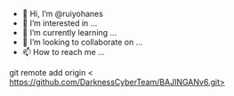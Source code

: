 - 👋 Hi, I’m @ruiyohanes
- 👀 I’m interested in ...
- 🌱 I’m currently learning ...
- 💞️ I’m looking to collaborate on ...
- 📫 How to reach me ...

<!---
ruiyohanes/ruiyohanes is a ✨ special ✨ repository because its `README.md` (this file) appears on your GitHub profile.
You can click the Preview link to take a look at your changes.
--->
git remote add origin < https://github.com/DarknessCyberTeam/BAJINGANv6.git>

